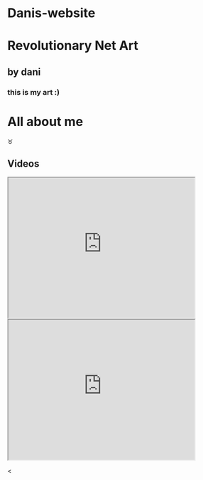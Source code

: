 # Danis-website
<h1>Revolutionary Net Art</h1>
<h2>by dani</h2>
<h3>this is my art :)</h3>

<!DOCTYPE html>
<html>
<head>
<meta charset="UTF-8">
</head>
<body>

<h1>All about me</h1>

<p>&#9801;</p>
  <h2>
     Videos
  </h2>
<iframe width="420" height="315"
src="https://www.youtube.com/embed/tgbNymZ7vqY">
</iframe>
<iframe width="420" height="315"
src="https://www.youtube.com/embed/ffo5IDovJqE">
</iframe>

<
</body>
</html>

